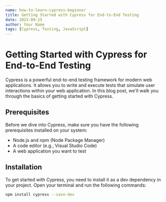 ```yaml
---
name: how-to-learn-cypress-beginner
title: Getting Started with Cypress for End-to-End Testing
date: 2023-09-25
author: Your Name
tags: [Cypress, Testing, JavaScript]
---
```


# Getting Started with Cypress for End-to-End Testing

Cypress is a powerful end-to-end testing framework for modern web applications. It allows you to write and execute tests that simulate user interactions within your web application. In this blog post, we'll walk you through the basics of getting started with Cypress.

## Prerequisites

Before we dive into Cypress, make sure you have the following prerequisites installed on your system:

- Node.js and npm (Node Package Manager)
- A code editor (e.g., Visual Studio Code)
- A web application you want to test

## Installation

To get started with Cypress, you need to install it as a dev dependency in your project. Open your terminal and run the following commands:

```bash
npm install cypress --save-dev
